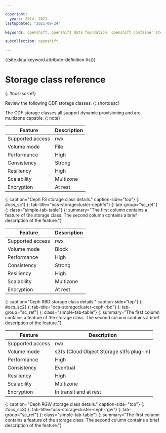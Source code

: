 ```yaml
---

copyright:
  years: 2014, 2021
lastupdated: "2021-09-24"

keywords: openshift, openshift data foundation, openshift container storage, storage classes

subcollection: openshift

---
```


{{site.data.keyword.attribute-definition-list}}  

# Storage class reference
{: #ocs-sc-ref}

Review the following ODF storage classes.
{: shortdesc}

The ODF storage classes all support dynamic provisioning and are multizone capable.
{: note}

| Feature | Description |
|-----|-----|
| Supported access | rwx |
| Volume mode | File |
| Performance | High |
| Consistency | Strong |
| Resiliency | High |
| Scalability | Multizone |
| Encryption | At rest |
{: caption="Ceph FS storage class details." caption-side="top"}
{: #ocs_sc1}
{: tab-title="ocs-storagecluster-cephfs"}
{: tab-group="sc_ref"}
{: class="simple-tab-table"}
{: summary="The first column contains a feature of the storage class. The second column contains a brief description of the feature."}

| Feature | Description |
|-----|-----|
| Supported access | rwx |
| Volume mode | Block |
| Performance | High |
| Consistency | Strong |
| Resiliency | High |
| Scalability | Multizone |
| Encryption | At rest |
{: caption="Ceph RBD storage class details." caption-side="top"}
{: #ocs_sc2}
{: tab-title="ocs-storagecluster-ceph-rbd"}
{: tab-group="sc_ref"}
{: class="simple-tab-table"}
{: summary="The first column contains a feature of the storage class. The second column contains a brief description of the feature."}

| Feature | Description |
|-----|-----|
| Supported access | rwx |
| Volume mode | s3fs (Cloud Object Storage s3fs plug-in) |
| Performance | High |
| Consistency | Eventual |
| Resiliency | High |
| Scalability | Multizone |
| Encryption | In transit and at rest |
{: caption="Ceph RGW storage class details." caption-side="top"}
{: #ocs_sc3}
{: tab-title="ocs-storagecluster-ceph-rgw"}
{: tab-group="sc_ref"}
{: class="simple-tab-table"}
{: summary="The first column contains a feature of the storage class. The second column contains a brief description of the feature."}












